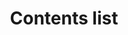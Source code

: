---
layout: component-documentation
sectionKey: Components
eleventyNavigation:
  parent: Components
title: Contents list
description: 
  The contents list provides a list of links when content is long and needs to be broken up to help users navigate it. It is commonly used to lists a page’s contents with links pointing to headings within the document, but can also be used for a list of links to other pages.
  
whenToUse:
  The contents list component is currently only used by specialist documents.

accessibilty:
  "The component must be a landmark with a navigation role.

  The contents list must:

  - inform the user how many items are in the list
  
  - convey the content structure
  
  - indicate the current page when contents span different pages, and not link to itself
  
  - include an aria-label to contextualise the list
  
  - ensure dashes before each list item are hidden from screen readers


  Links with formatted numbers must separate the number and text with a space for correct screen reader pronunciation. This changes pronunciation from “1 dot Item” to “1 Item”.


  Links in the component must:

  - accept focus
  
  - be focusable with a keyboard
  
  - be usable with a keyboard
  
  - indicate when they have focus
  
  - change in appearance when touched (in the touch-down state)
  
  - change in appearance when hovered
  
  - be usable with touch
  
  - be usable with voice commands
  
  - have visible text
  
  - have meaningful text
  

  Considerations and criteria taken from the [component Guide](https://components.publishing.service.gov.uk/component-guide/contents_list#accessibility-acceptance-criteria)"

howItWorks:
  "This components helps users:

  - navigate complex documents that span multiple pages

  - get to a relevant section in a long piece of content
  
  - make sense of what’s in a piece of content
  

  The contents list has options for dashes or numbering abd supports nesting contents one level deep. When nesting the top level list items display in bold.


  It depends on the content type it shows on, but usually this component is rendered based on a publisher-provided list of parts in a document."

variations:
  0:
    title: Underline links
    description: 
      More info can be found in the [component guide](https://components.publishing.service.gov.uk/component-guide/contents_list/underline_links).
  1:
      title: Long text
      description: 
        More info can be found in the [component guide](https://components.publishing.service.gov.uk/component-guide/contents_list/long_text).
        
  2:
      title: Active content link
      description: 
        More info can be found in the [component guide](https://components.publishing.service.gov.uk/component-guide/contents_list/active_content_link).
        
  3:
      title: Nested contents lists
      description: 
        More info can be found in the [component guide](https://components.publishing.service.gov.uk/component-guide/contents_list/nested_contents_lists).
        
  4:
      title: Formats numbers
      description: 
        More info can be found in the [component guide](https://components.publishing.service.gov.uk/component-guide/contents_list/formats_numbers).
        
  5:
      title: Formats complex numbers
      description: 
        More info can be found in the [component guide](https://components.publishing.service.gov.uk/component-guide/contents_list/formats_complex_numbers).
        
  6:
      title: Nested with formatted numbers
      description: 
        More info can be found in the [component guide](https://components.publishing.service.gov.uk/component-guide/contents_list/nested_with_formatted_numbers).
        
  7:
      title: Right to left
      description: 
        More info can be found in the [component guide](https://components.publishing.service.gov.uk/component-guide/contents_list/right_to_left).
        
  8:
      title: Right to left with formatted numbers
      description: 
        More info can be found in the [component guide](https://components.publishing.service.gov.uk/component-guide/contents_list/right_to_left_with_formatted_numbers).
        
  9:
      title: Right to left with nested contents lists
      description: 
        More info can be found in the [component guide](https://components.publishing.service.gov.uk/component-guide/contents_list/right_to_left_with_nested_contents_lists).
  10:
      title: With branding
      description: 
        More info can be found in the [component guide](https://components.publishing.service.gov.uk/component-guide/contents_list/with_branding).
  11:
      title: Without ga4 tracking
      description: 
        More info can be found in the [component guide](https://components.publishing.service.gov.uk/component-guide/contents_list/without_ga4_tracking).
insights:
  0:
    title: Content Audit Discovery – Component recommendations 
    link: https://docs.google.com/document/d/1Gb3P2lQVGjdfhBnz19FDX4coWTpbKGIpZABNnQ7iLl0/edit#heading=h.llzp42bd0b76
    description: This document sets out to group and record design elements that can be made consistent across GOV.UK.
    date: August 2022
  1:
    title: Navigational behaviours – Chapter scanning and hopping – GOV.UK Explore – Research Round 5 
    link: https://docs.google.com/presentation/d/1wsiH0OJPyS9DtxvUXri-tNkqFhU6N00xjdsWSAHK2Fw/edit#slide=id.g1006224b8f4_0_85
    description: Project debrief that provides project context and opportunities for improvements
    date: November 2022
designLibraries:
  0:
    title: GOV.UK Component guide
    link: https://components.publishing.service.gov.uk/component-guide/contents_list
---
